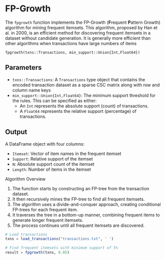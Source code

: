 # FP-Growth

The `fpgrowth` function implements the FP-Growth (**F**requent **P**attern Growth) algorithm for mining frequent itemsets. This algorithm, proposed by Han et al. in 2000, is an efficient method for discovering frequent itemsets in a dataset without candidate generation. It is generally more efficient than other algorithms when transactions have large numbers of items

```@docs
fpgrowth(txns::Transactions, min_support::Union{Int,Float64})
```

## Parameters

- `txns::Transactions`: A `Transactions` type object that contains the encoded transaction dataset as a sparse CSC matrix along with row and column name keys
- `min_support::Union{Int,Float64}`: The minimum support threshold for the rules. This can be specified as either:
    - An `Int` represents the absolute support (count) of transactions.
    - A `Float64` represents the relative support (percentage) of transactions.

## Output
A DataFrame object with four columns:
- `Itemset`: Vector of item names in the frequent itemset
- `Support`: Relative support of the itemset
- `N`: Absolute support count of the itemset
- `Length`: Number of items in the itemset

Algorithm Overview

1. The function starts by constructing an FP-tree from the transaction dataset.
2. It then recursively mines the FP-tree to find all frequent itemsets.
3. The algorithm uses a divide-and-conquer approach, creating conditional FP-trees for each frequent item.
4. It traverses the tree in a bottom-up manner, combining frequent items to generate longer frequent itemsets.
5. The process continues until all frequent itemsets are discovered.

```julia
# Load transactions
txns = load_transactions("transactions.txt", ' ')

# Find frequent itemsets with minimum support of 5%
result = fpgrowth(txns, 0.05)
```